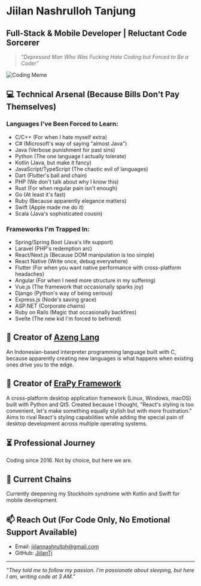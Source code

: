 # Jiilan Nashrulloh Tanjung

## Full-Stack & Mobile Developer | Reluctant Code Sorcerer

> *"Depressed Man Who Was Fucking Hate Coding but Forced to Be a Coder"*

![Coding Meme](https://media.giphy.com/media/13HgwGsXF0aiGY/giphy.gif)

## 💻 Technical Arsenal (Because Bills Don't Pay Themselves)

### Languages I've Been Forced to Learn:
- C/C++ (For when I hate myself extra)
- C# (Microsoft's way of saying "almost Java")
- Java (Verbose punishment for past sins)
- Python (The one language I actually tolerate)
- Kotlin (Java, but make it fancy)
- JavaScript/TypeScript (The chaotic evil of languages)
- Dart (Flutter's ball and chain)
- PHP (We don't talk about why I know this)
- Rust (For when regular pain isn't enough)
- Go (At least it's fast)
- Ruby (Because apparently elegance matters)
- Swift (Apple made me do it)
- Scala (Java's sophisticated cousin)

### Frameworks I'm Trapped In:
- Spring/Spring Boot (Java's life support)
- Laravel (PHP's redemption arc)
- React/Next.js (Because DOM manipulation is too simple)
- React Native (Write once, debug everywhere)
- Flutter (For when you want native performance with cross-platform headaches)
- Angular (For when I need more structure in my suffering)
- Vue.js (The framework that occasionally sparks joy)
- Django (Python's way of being serious)
- Express.js (Node's saving grace)
- ASP.NET (Corporate chains)
- Ruby on Rails (Magic that occasionally backfires)
- Svelte (The new kid I'm forced to befriend)

## 🔨 Creator of [Azeng Lang](https://github.com/JiilanTj/azeng-lang)
An Indonesian-based interpreter programming language built with C, because apparently creating new languages is what happens when existing ones drive you to the edge.

## 🚀 Creator of [EraPy Framework](https://github.com/JiilanTj/EraPy)
A cross-platform desktop application framework (Linux, Windows, macOS) built with Python and Qt5. Created because I thought, "React's styling is too convenient, let's make something equally stylish but with more frustration." Aims to rival React's styling capabilities while adding the special pain of desktop development across multiple operating systems.

## ⏳ Professional Journey
Coding since 2016. Not by choice, but here we are. 

## 📱 Current Chains
Currently deepening my Stockholm syndrome with Kotlin and Swift for mobile development.

## 📫 Reach Out (For Code Only, No Emotional Support Available)
- Email: jiilannashrulloh@gmail.com
- GitHub: [JiilanTj](https://github.com/JiilanTj)

---

*"They told me to follow my passion. I'm passionate about sleeping, but here I am, writing code at 3 AM."*
